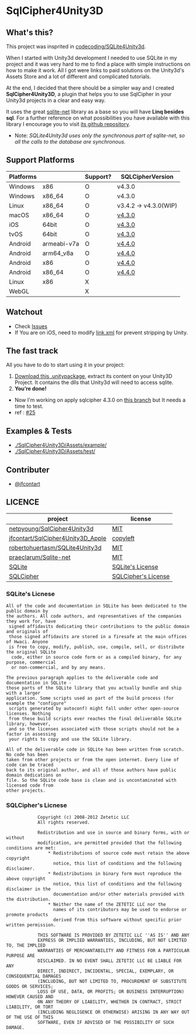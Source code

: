 # SqlCipher4Unity3D

## What's this?

 This project was insprited in [codecoding/SQLite4Unity3d](https://github.com/codecoding/SQLite4Unity3d).

 When I started with Unity3d development I needed to use SQLite in my project and it was very hard to me to find a place with simple instructions on how to make it work. All I got were links to paid solutions on the Unity3d's Assets Store and a lot of different and complicated tutorials.

 At the end, I decided that there should be a simpler way and I created **SqlCipher4Unity3D**, a plugin that helps you to use SqlCipher in your Unity3d projects in a clear and easy way.

 It uses the great [sqlite-net](https://github.com/praeclarum/sqlite-net) library as a base so you will have **Linq besides sql**. For a further reference on what possibilities you have available with this library I encourage you to visit [its github repository](https://github.com/praeclarum/sqlite-net).

- Note: _SQLite4Unity3d uses only the synchronous part of sqlite-net, so all the calls to the database are synchronous._

## Support Platforms

| Platforms |             | Support? | SQLCipherVersion                                                                          |
|-----------|-------------|----------|-------------------------------------------------------------------------------------------|
| Windows   | x86         | O        | v4.3.0                                                                                    |
| Windows   | x86_64      | O        | v4.3.0                                                                                    |
| Linux     | x86_64      | O        | v3.4.2 -> v4.3.0(WIP)                                                                     |
| macOS     | x86_64      | O        | [v4.3.0](https://github.com/jfcontart/SqlCipher4Unity3D_Apple)                            |
| iOS       | 64bit       | O        | [v4.3.0](https://github.com/jfcontart/SqlCipher4Unity3D_Apple)                            |
| tvOS      | 64bit       | O        | [v4.3.0](https://github.com/jfcontart/SqlCipher4Unity3D_Apple)                            |
| Android   | armeabi-v7a | O        | [v4.4.0](https://mvnrepository.com/artifact/net.zetetic/android-database-sqlcipher/4.3.0) |
| Android   | arm64_v8a   | O        | [v4.4.0](https://mvnrepository.com/artifact/net.zetetic/android-database-sqlcipher/4.3.0) |
| Android   | x86         | O        | [v4.4.0](https://mvnrepository.com/artifact/net.zetetic/android-database-sqlcipher/4.3.0) |
| Android   | x86_64      | O        | [v4.4.0](https://mvnrepository.com/artifact/net.zetetic/android-database-sqlcipher/4.3.0) |
| Linux     | x86         | X        |                                                                                           |
| WebGL     |             | X        |                                                                                           |

## Watchout

- Check [Issues](https://github.com/netpyoung/SqlCipher4Unity3D/issues)
- If You are on iOS, need to modify [link.xml](https://docs.unity3d.com/Manual/iphone-playerSizeOptimization.html) for prevent stripping by Unity.

## The fast track

All you have to do to start using it in your project:

1. [Download this .unitypackage](https://github.com/netpyoung/SqlCipher4Unity3D/releases/download/v1.0.2/SqlCipher4Unity3D-v1.0.2.unitypackage), extract its content on your Unity3D Project. It contains the dlls that Unity3d will need to access sqlite.
2. **You’re done!**
  - Now I'm working on apply sqlcipher 4.3.0 on [this branch](https://github.com/netpyoung/SqlCipher4Unity3D/tree/apply.4.3.0) but It needs a time to test.
  - ref : [#25](https://github.com/netpyoung/SqlCipher4Unity3D/issues/25)

## Examples & Tests

- [./SqlCipher4Unity3D/Assets/example/](./SqlCipher4Unity3D/Assets/example/)
- [./SqlCipher4Unity3D/Assets/test/](./SqlCipher4Unity3D/Assets/test/)

## Contributer

- [@jfcontart](https://github.com/jfcontart)

## LICENCE

| project                                                                                   | license                                                                 |
|-------------------------------------------------------------------------------------------|-------------------------------------------------------------------------|
| [netpyoung/SqlCipher4Unity3d](./)                                                         | [MIT](./LICENSE)                                                        |
| [jfcontart/SqlCipher4Unity3D_Apple](https://github.com/jfcontart/SqlCipher4Unity3D_Apple) | [copyleft](https://github.com/jfcontart/SqlCipher4Unity3D_Apple)        |
| [robertohuertasm/SQLite4Unity3d](https://github.com/robertohuertasm/SQLite4Unity3d)       | [MIT](https://github.com/codecoding/SQLite4Unity3d/blob/master/LICENSE) |
| [praeclarum/Sqlite-net](https://github.com/praeclarum/sqlite-net)                         | [MIT](https://github.com/praeclarum/sqlite-net/blob/master/LICENSE.txt) |
| [SQLite](sqlite370_banner.gif)                                                            | [SQLite's License](https://sqlite.org/copyright.html)                   |
| [SQLCipher](https://www.zetetic.net/sqlcipher/)                                           | [SQLCipher's License](https://www.zetetic.net/sqlcipher/license/)       |

### SQLite's Licnese

``` license
All of the code and documentation in SQLite has been dedicated to the public domain by 
the authors. All code authors, and representatives of the companies they work for, have
 signed affidavits dedicating their contributions to the public domain and originals of 
 those signed affidavits are stored in a firesafe at the main offices of Hwaci. Anyone 
 is free to copy, modify, publish, use, compile, sell, or distribute the original SQLite
  code, either in source code form or as a compiled binary, for any purpose, commercial 
  or non-commercial, and by any means.

The previous paragraph applies to the deliverable code and documentation in SQLite - 
those parts of the SQLite library that you actually bundle and ship with a larger 
application. Some scripts used as part of the build process (for example the "configure"
 scripts generated by autoconf) might fall under other open-source licenses. Nothing 
 from these build scripts ever reaches the final deliverable SQLite library, however, 
 and so the licenses associated with those scripts should not be a factor in assessing 
 your rights to copy and use the SQLite library.

All of the deliverable code in SQLite has been written from scratch. No code has been 
taken from other projects or from the open internet. Every line of code can be traced 
back to its original author, and all of those authors have public domain dedications on 
file. So the SQLite code base is clean and is uncontaminated with licensed code from 
other projects.
```

### SQLCipher's Licnese

``` license
            Copyright (c) 2008-2012 Zetetic LLC
            All rights reserved.

            Redistribution and use in source and binary forms, with or without
            modification, are permitted provided that the following conditions are met:
                * Redistributions of source code must retain the above copyright
                  notice, this list of conditions and the following disclaimer.
                * Redistributions in binary form must reproduce the above copyright
                  notice, this list of conditions and the following disclaimer in the
                  documentation and/or other materials provided with the distribution.
                * Neither the name of the ZETETIC LLC nor the
                  names of its contributors may be used to endorse or promote products
                  derived from this software without specific prior written permission.

            THIS SOFTWARE IS PROVIDED BY ZETETIC LLC ''AS IS'' AND ANY
            EXPRESS OR IMPLIED WARRANTIES, INCLUDING, BUT NOT LIMITED TO, THE IMPLIED
            WARRANTIES OF MERCHANTABILITY AND FITNESS FOR A PARTICULAR PURPOSE ARE
            DISCLAIMED. IN NO EVENT SHALL ZETETIC LLC BE LIABLE FOR ANY
            DIRECT, INDIRECT, INCIDENTAL, SPECIAL, EXEMPLARY, OR CONSEQUENTIAL DAMAGES
            (INCLUDING, BUT NOT LIMITED TO, PROCUREMENT OF SUBSTITUTE GOODS OR SERVICES;
            LOSS OF USE, DATA, OR PROFITS; OR BUSINESS INTERRUPTION) HOWEVER CAUSED AND
            ON ANY THEORY OF LIABILITY, WHETHER IN CONTRACT, STRICT LIABILITY, OR TORT
            (INCLUDING NEGLIGENCE OR OTHERWISE) ARISING IN ANY WAY OUT OF THE USE OF THIS
            SOFTWARE, EVEN IF ADVISED OF THE POSSIBILITY OF SUCH DAMAGE.
```
